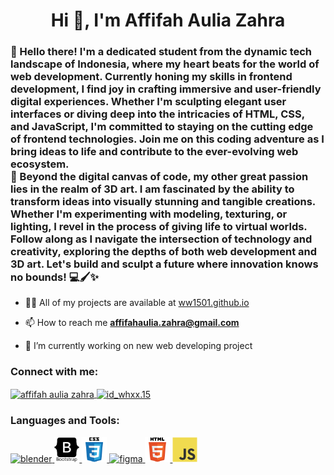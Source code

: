 <!--
**WhileWhale15/WhileWhale15** is a ✨ _special_ ✨ repository because its `README.md` (this file) appears on your GitHub profile.

Here are some ideas to get you started:

- 🔭 I’m currently working on ...
- 🌱 I’m currently learning ...
- 👯 I’m looking to collaborate on ...
- 🤔 I’m looking for help with ...
- 💬 Ask me about ...
- 📫 How to reach me: ...
- 😄 Pronouns: ...
- ⚡ Fun fact: ...
-->

<h1 align="center">Hi 👋, I'm Affifah Aulia Zahra</h1>
<h3 text-align="justify">👋 Hello there! I'm a dedicated student from the dynamic tech landscape of Indonesia, where my heart beats for the world of web development. Currently honing my skills in frontend development, I find joy in crafting immersive and user-friendly digital experiences. Whether I'm sculpting elegant user interfaces or diving deep into the intricacies of HTML, CSS, and JavaScript, I'm committed to staying on the cutting edge of frontend technologies. Join me on this coding adventure as I bring ideas to life and contribute to the ever-evolving web ecosystem. 
  <br>
  🎨 Beyond the digital canvas of code, my other great passion lies in the realm of 3D art. I am fascinated by the ability to transform ideas into visually stunning and tangible creations. Whether I'm experimenting with modeling, texturing, or lighting, I revel in the process of giving life to virtual worlds. Follow along as I navigate the intersection of technology and creativity, exploring the depths of both web development and 3D art. Let's build and sculpt a future where innovation knows no bounds! 💻🖌️✨</h3>

- 👨‍💻 All of my projects are available at [ww1501.github.io](ww1501.github.io)

- 📫 How to reach me **affifahaulia.zahra@gmail.com**
  
- 🔭 I’m currently working on new web developing project

<h3 align="left">Connect with me:</h3>
<p align="left">
  <a href="https://linkedin.com/in/affifah aulia zahra" target="blank">
    <img align="center" src="https://raw.githubusercontent.com/rahuldkjain/github-profile-readme-generator/master/src/images/icons/Social/linked-in-alt.svg" alt="affifah aulia zahra" height="30" width="40" />
  </a>
  <a href="https://instagram.com/id_whxx.15" target="blank">
    <img align="center" src="https://raw.githubusercontent.com/rahuldkjain/github-profile-readme-generator/master/src/images/icons/Social/instagram.svg" alt="id_whxx.15" height="30" width="40" />
  </a>
</p>

<h3 align="left">Languages and Tools:</h3>
<p align="left"> 
  <a href="https://www.blender.org/" target="_blank" rel="noreferrer"> 
    <img src="https://download.blender.org/branding/community/blender_community_badge_white.svg" alt="blender" width="40" height="40"/> 
  </a> 
  <a href="https://getbootstrap.com" target="_blank" rel="noreferrer"> 
    <img src="https://raw.githubusercontent.com/devicons/devicon/master/icons/bootstrap/bootstrap-plain-wordmark.svg" alt="bootstrap" width="40" height="40"/> 
  </a> 
  <a href="https://www.w3schools.com/css/" target="_blank" rel="noreferrer"> 
    <img src="https://raw.githubusercontent.com/devicons/devicon/master/icons/css3/css3-original-wordmark.svg" alt="css3" width="40" height="40"/> 
  </a> 
  <a href="https://www.figma.com/" target="_blank" rel="noreferrer"> 
    <img src="https://www.vectorlogo.zone/logos/figma/figma-icon.svg" alt="figma" width="40" height="40"/> 
  </a> 
  <a href="https://www.w3.org/html/" target="_blank" rel="noreferrer"> 
    <img src="https://raw.githubusercontent.com/devicons/devicon/master/icons/html5/html5-original-wordmark.svg" alt="html5" width="40" height="40"/> 
  </a> 
  <a href="https://developer.mozilla.org/en-US/docs/Web/JavaScript" target="_blank" rel="noreferrer"> 
    <img src="https://raw.githubusercontent.com/devicons/devicon/master/icons/javascript/javascript-original.svg" alt="javascript" width="40" height="40"/> 
  </a> 
</p>


